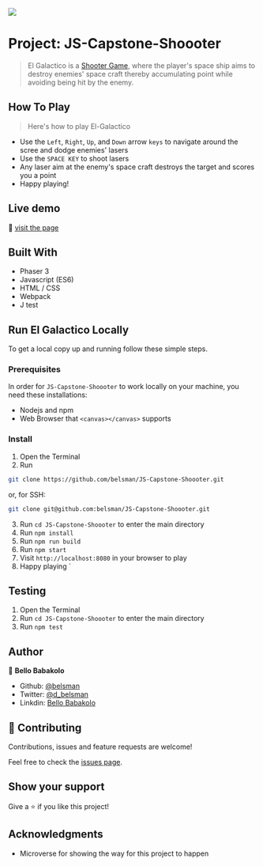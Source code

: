 ![](https://img.shields.io/badge/Microverse-blueviolet)

# Project: JS-Capstone-Shoooter

> El Galactico is a [Shooter Game](https://en.m.wikipedia.org/wiki/Shooter_game), where the player's space ship aims to destroy enemies' space craft thereby accumulating point while avoiding being hit by the enemy.

## How To Play

> Here's how to play El-Galactico

- Use the ```Left```, ```Right```, ```Up```, and ```Down``` arrow ```keys``` to navigate around the scree and dodge enemies' lasers
- Use the ```SPACE KEY``` to shoot lasers
- Any laser aim at the enemy's space craft destroys the target and scores you a point
- Happy playing!


## Live demo

🔗 [visit the page](https://goofy-newton-ffbf77.netlify.app/)

## Built With

- Phaser 3
- Javascript (ES6)
- HTML / CSS
- Webpack
- J test

## Run El Galactico Locally

To get a local copy up and running follow these simple steps.

### Prerequisites

In order for ```JS-Capstone-Shoooter``` to work locally on your machine, you need these installations:
- Nodejs and npm
- Web Browser that ```<canvas></canvas>``` supports 

### Install

1) Open the Terminal
2) Run

```sh
git clone https://github.com/belsman/JS-Capstone-Shoooter.git
```

or, for SSH:

```sh
git clone git@github.com:belsman/JS-Capstone-Shoooter.git
```

3) Run ```cd JS-Capstone-Shoooter``` to enter the main directory
4) Run ```npm install```
5) Run ```npm run build```
6) Run ```npm start```
8) Visit `http://localhost:8080` in your browser to play
9) Happy playing
`

## Testing

1) Open the Terminal
2) Run ```cd JS-Capstone-Shoooter``` to enter the main directory
3) Run ```npm test```

## Author

👤 **Bello Babakolo**

- Github: [@belsman](https://github.com/belsman)
- Twitter: [@d_belsman](https://twitter.com/d_belsman)
- Linkdin: [Bello Babakolo](https://www.linkedin.com/in/bello-babakolo-b23b17145/)


## 🤝 Contributing

Contributions, issues and feature requests are welcome!

Feel free to check the [issues page](issues/).

## Show your support

Give a ⭐️ if you like this project!

## Acknowledgments

- Microverse for showing the way for this project to happen

